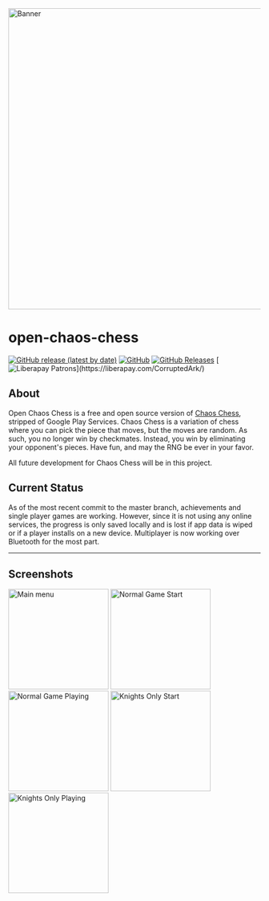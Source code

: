
<img src="https://imgur.com/vGlxh6Z.png" alt="Banner" width="600" />

# open-chaos-chess
[![GitHub release (latest by date)](https://img.shields.io/github/v/release/CorruptedArk/open-chaos-chess)](https://github.com/CorruptedArk/open-chaos-chess/releases)
[![GitHub](https://img.shields.io/github/license/CorruptedArk/open-chaos-chess)](https://github.com/CorruptedArk/open-chaos-chess/blob/master/LICENSE)
[![GitHub Releases](https://img.shields.io/github/downloads/CorruptedArk/open-chaos-chess/latest/total)](https://github.com/CorruptedArk/open-chaos-chess/releases)
[![Liberapay Patrons](https://img.shields.io/liberapay/patrons/CorruptedArk.svg?logo=liberapay")](https://liberapay.com/CorruptedArk/)

## About
Open Chaos Chess is a free and open source version of [Chaos Chess](https://play.google.com/store/apps/details?id=dev.corruptedark.chaoschess), stripped of Google Play Services. Chaos Chess is a variation of chess where you can pick the piece that moves, but the moves are random. As such, you no longer win by checkmates. Instead, you win by eliminating your opponent's pieces. Have fun, and may the RNG be ever in your favor. 


All future development for Chaos Chess will be in this project.

## Current Status
As of the most recent commit to the master branch, achievements and single player games are working. However, since it is not using any online services, the progress is only saved locally and is lost if app data is wiped or if a player installs on a new device. Multiplayer is now working over Bluetooth for the most part.

----

## Screenshots
<img src="https://i.imgur.com/somueei.png" alt="Main menu" width="200" />
<img src="https://i.imgur.com/MKLKXqn.png" alt="Normal Game Start" width="200" />
<img src="https://i.imgur.com/Nij5ZU0.png" alt="Normal Game Playing" width="200" />
<img src="https://i.imgur.com/NRuWsUf.png" alt="Knights Only Start" width="200" />
<img src="https://i.imgur.com/HZlM2rV.png" alt="Knights Only Playing" width="200" />


